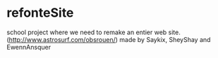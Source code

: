 # refonteSite
school project where we need to remake an entier web site. (http://www.astrosurf.com/obsrouen/)
made by Saykix, SheyShay and EwennAnsquer
